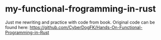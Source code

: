 # my-functional-frogramming-in-rust

Just me rewriting and practice with code from book.
Original code can be found here: 
https://github.com/CyberDogFK/Hands-On-Functional-Programming-in-Rust
